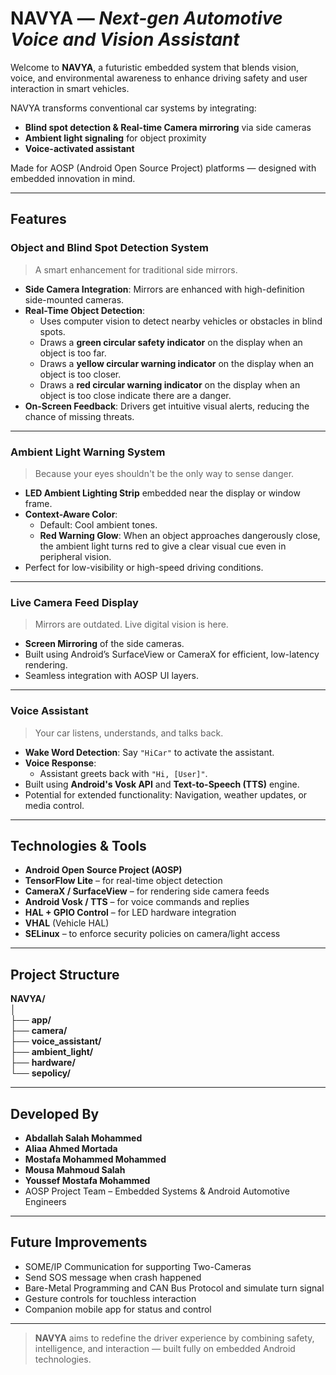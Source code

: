 # NAVYA — *Next-gen Automotive Voice and Vision Assistant*

Welcome to **NAVYA**, a futuristic embedded system that blends vision, voice, and environmental awareness to enhance driving safety and user interaction in smart vehicles.

NAVYA transforms conventional car systems by integrating:
- **Blind spot detection & Real-time Camera mirroring** via side cameras
- **Ambient light signaling** for object proximity
- **Voice-activated assistant**

Made for AOSP (Android Open Source Project) platforms — designed with embedded innovation in mind.

---

## Features

### Object and Blind Spot Detection System

> A smart enhancement for traditional side mirrors.

- **Side Camera Integration**: Mirrors are enhanced with high-definition side-mounted cameras.
- **Real-Time Object Detection**:
  - Uses computer vision to detect nearby vehicles or obstacles in blind spots.
  - Draws a **green circular safety indicator** on the display when an object is too far. 
  - Draws a **yellow circular warning indicator** on the display when an object is too closer.
  - Draws a **red circular warning indicator** on the display when an object is too close indicate there are a danger.
- **On-Screen Feedback**: Drivers get intuitive visual alerts, reducing the chance of missing threats.

---

### Ambient Light Warning System

> Because your eyes shouldn't be the only way to sense danger.

- **LED Ambient Lighting Strip** embedded near the display or window frame.
- **Context-Aware Color**:
  - Default: Cool ambient tones.
  - **Red Warning Glow**: When an object approaches dangerously close, the ambient light turns red to give a clear visual cue even in peripheral vision.
- Perfect for low-visibility or high-speed driving conditions.

---

### Live Camera Feed Display

> Mirrors are outdated. Live digital vision is here.

- **Screen Mirroring** of the side cameras.
- Built using Android’s SurfaceView or CameraX for efficient, low-latency rendering.
- Seamless integration with AOSP UI layers.

---

### Voice Assistant 

> Your car listens, understands, and talks back.

- **Wake Word Detection**: Say `"HiCar"` to activate the assistant.
- **Voice Response**:
  - Assistant greets back with `"Hi, [User]"`.
- Built using **Android's Vosk API** and **Text-to-Speech (TTS)** engine.
- Potential for extended functionality: Navigation, weather updates, or media control.

---
## Technologies & Tools
- **Android Open Source Project (AOSP)**
- **TensorFlow Lite** – for real-time object detection
- **CameraX / SurfaceView** – for rendering side camera feeds
- **Android Vosk / TTS** – for voice commands and replies
- **HAL + GPIO Control** – for LED hardware integration
- **VHAL** (Vehicle HAL)
- **SELinux** – to enforce security policies on camera/light access

---
##  Project Structure
**NAVYA/**<br>
│<br>
├── **app/**<br>
├── **camera/**<br>
├── **voice_assistant/**<br>
├── **ambient_light/**<br>
├── **hardware/**<br>
└── **sepolicy/**

---
##  Developed By

- **Abdallah Salah Mohammed**
- **Aliaa Ahmed Mortada** 
- **Mostafa Mohammed Mohammed**
- **Mousa Mahmoud Salah**
- **Youssef Mostafa Mohammed** 
- AOSP Project Team – Embedded Systems & Android Automotive Engineers
---
##  Future Improvements

-  SOME/IP Communication for supporting Two-Cameras
-  Send SOS message when crash happened
-  Bare-Metal Programming and CAN Bus Protocol and simulate turn signal
-  Gesture controls for touchless interaction
-  Companion mobile app for status and control
---

> **NAVYA** aims to redefine the driver experience by combining safety, intelligence, and interaction — built fully on embedded Android technologies.
